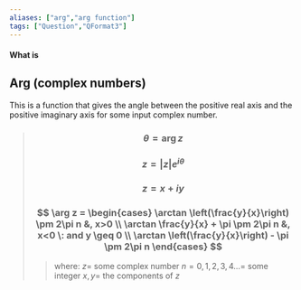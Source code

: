 ```yaml
---
aliases: ["arg","arg function"]
tags: ["Question","QFormat3"]
---
```


#### What is
## Arg (complex numbers)

This is a function that gives the angle between the positive real axis and the positive imaginary axis for some input complex number.

> ### $$ \theta = \arg z $$ 
> ### $$ z = |z|e^{i\theta} $$
> ### $$ z = x + iy $$
> ### $$ \arg z = \begin{cases} \arctan \left(\frac{y}{x}\right) \pm 2\pi n &, x>0 \\ \arctan \frac{y}{x} + \pi \pm 2\pi n &, x<0 \: and y \geq 0 \\ \arctan \left(\frac{y}{x}\right) - \pi \pm 2\pi n \end{cases} $$
>> where:
>> $z=$ some complex number 
>> $n=0,1,2,3,4 ...=$ some integer
>> $x,y=$ the components of $z$


